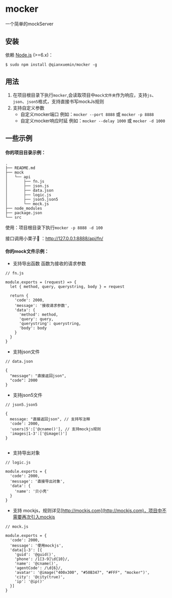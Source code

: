 # mocker

一个简单的mockServer

## 安装

依赖 [Node.js](https://nodejs.org/en/) (>=6.x)：
```
$ sudo npm install @qianxuemin/mocker -g

```

## 用法

1. 在项目根目录下执行`mocker`,会读取项目中`mock文件夹`作为响应，支持`js`、`json`、`json5`格式，支持直接书写mockJs规则
2. 支持自定义参数
    - 自定义mocker端口 例如：`mocker --port 8888` 或 `mocker -p 8888`
    - 自定义mocker响应时延 例如：`mocker --delay 1000` 或 `mocker -d 1000`

## 一些示例

#### 你的项目目录示例：
```text
.
├── README.md
├── mock
│   └── api
│       ├── fn.js
│       ├── json.js
│       ├── data.json
│       ├── logic.js
│       ├── json5.json5
│       └── mock.js
├── node_modules
├── package.json
└── src
```

使用：项目根目录下执行`mocker -p 8888 -d 100`

接口调用小栗子🌰 ：http://127.0.0.1:8888/api/fn/

#### 你的mock文件示例：

- 支持导出函数 函数为接收的请求参数

```
// fn.js

module.exports = (request) => {
  let { method, query, querystring, body } = request

  return {
    'code': 2000,
    'message': '接收请求参数',
    'data': {
      'method': method,
      'query': query,
      'querystring': querystring,
      'body': body
    }
  }
}
```

- 支持json文件

```
// data.json

{
  "message": "直接返回json",
  "code": 2000
}

```

- 支持json5文件

```
// json5.json5

{
  message: "直接返回json", // 支持写注释
  'code': 2000,
  'users|5':['@cname()'], // 支持mockjs规则
  'images|1-3':['@image()']
}


```

- 支持导出对象

```
// logic.js

module.exports = {
  'code': 2000,
  'message': '直接导出对象',
  'data': {
    'name': '贝小壳'
  }
}
```

- 支持 mockjs，规则详见[http://mockjs.com](http://mockjs.com)，项目中不需要再次引入mockjs


```
// mock.js

module.exports = {
  'code': 2000,
  'message': '使用mockjs',
  'data|1-3': [{
    'guid': '@guid()',
    'phone': /1[3-9]\d{10}/,
    'name': '@cname()',
    'agentCode': /\d{6}/,
    'avatar': '@image("400x300", "#50B347", "#FFF", "mocker")',
    'city': '@city(true)',
    'ip': '@ip()'
  }]
}
```


